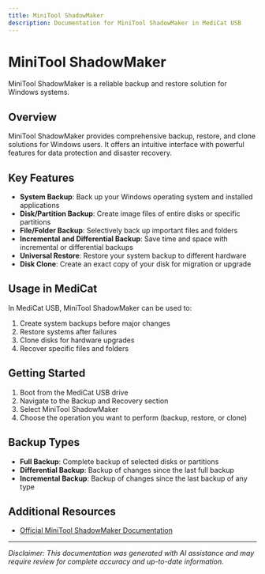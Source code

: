 ```yaml
---
title: MiniTool ShadowMaker
description: Documentation for MiniTool ShadowMaker in MediCat USB
---
```


# MiniTool ShadowMaker

MiniTool ShadowMaker is a reliable backup and restore solution for Windows systems.

## Overview

MiniTool ShadowMaker provides comprehensive backup, restore, and clone solutions for Windows users. It offers an intuitive interface with powerful features for data protection and disaster recovery.

## Key Features

- **System Backup**: Back up your Windows operating system and installed applications
- **Disk/Partition Backup**: Create image files of entire disks or specific partitions
- **File/Folder Backup**: Selectively back up important files and folders
- **Incremental and Differential Backup**: Save time and space with incremental or differential backups
- **Universal Restore**: Restore your system backup to different hardware
- **Disk Clone**: Create an exact copy of your disk for migration or upgrade

## Usage in MediCat

In MediCat USB, MiniTool ShadowMaker can be used to:

1. Create system backups before major changes
2. Restore systems after failures
3. Clone disks for hardware upgrades
4. Recover specific files and folders

## Getting Started

1. Boot from the MediCat USB drive
2. Navigate to the Backup and Recovery section
3. Select MiniTool ShadowMaker
4. Choose the operation you want to perform (backup, restore, or clone)

## Backup Types

- **Full Backup**: Complete backup of selected disks or partitions
- **Differential Backup**: Backup of changes since the last full backup
- **Incremental Backup**: Backup of changes since the last backup of any type

## Additional Resources

- [Official MiniTool ShadowMaker Documentation](https://www.minitool.com/faq/sm-faq/)

---

*Disclaimer: This documentation was generated with AI assistance and may require review for complete accuracy and up-to-date information.*
